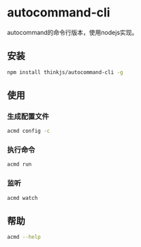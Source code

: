 # autocommand-cli
autocommand的命令行版本，使用nodejs实现。

## 安装
```bash
npm install thinkjs/autocommand-cli -g
```

## 使用
### 生成配置文件
```bash
acmd config -c
```
### 执行命令
```bash
acmd run
```

### 监听
```bash
acmd watch
```

## 帮助
```bash
acmd --help
```
